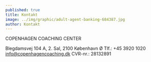 ```yaml
---
published: true
title: Kontakt
image: ../img/graphic/adult-agent-banking-684387.jpg
author: Kontakt
---
```


COPENHAGEN COACHING CENTER

Blegdamsvej 104 A, 2. Sal, 2100 København Ø
Tlf.: +45 3920 1020
info@copenhagencoaching.dk
CVR-nr.: 28132891